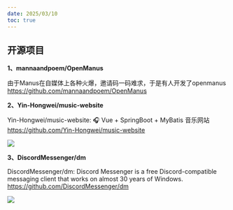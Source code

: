 ```yaml
---
date: 2025/03/10
toc: true
---
```


## 开源项目
**1、mannaandpoem/OpenManus**

由于Manus在自媒体上各种火爆，邀请码一码难求，于是有人开发了openmanus <https://github.com/mannaandpoem/OpenManus>



**2、Yin-Hongwei/music-website**

Yin-Hongwei/music-website: 🎧 Vue + SpringBoot + MyBatis 音乐网站 <https://github.com/Yin-Hongwei/music-website>

![](https://opengraph.githubassets.com/71fc22cafe36b4ad5c7fa12ae8b07604287c0a7a7d0e2de2c177ecb6eb9e20bf/Yin-Hongwei/music-website)

**3、DiscordMessenger/dm**

DiscordMessenger/dm: Discord Messenger is a free Discord-compatible messaging client that works on almost 30 years of  Windows. <https://github.com/DiscordMessenger/dm>

![](https://opengraph.githubassets.com/5402873eadab2bc02d9a65d15b3c912e2b4ec5268979d65d233a42e550e8bb8e/DiscordMessenger/dm)

